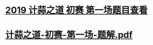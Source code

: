 # [2019 计蒜之道 初赛 第一场题目查看](https://www.jisuanke.com/contest/2346)
# [计蒜之道-初赛-第一场-题解.pdf](http://logiko.top/wp-content/uploads/2019/05/2019-计蒜之道-初赛-第一场-题解.pdf)
